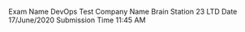 Exam Name     DevOps Test
Company Name  Brain Station 23 LTD
Date          17/June/2020
Submission Time 11:45 AM 
